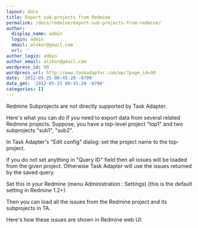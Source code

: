 ```yaml
---
layout: docs
title: Export sub-projects from Redmine
permalink: /docs/redmine/export-sub-projects-from-redmine/
author:
  display_name: admin
  login: admin
  email: alskor@gmail.com
  url: ''
author_login: admin
author_email: alskor@gmail.com
wordpress_id: 90
wordpress_url: http://www.taskadapter.com/wp/?page_id=90
date: '2012-05-25 00:45:20 -0700'
date_gmt: '2012-05-25 00:45:20 -0700'
categories: []
---
```


Redmine Subprojects are not directly supported by Task Adapter.

<p>Here's what you can do if you need to export data from several related Redmine projects. Suppose, you have a top-level project "top1" and two subprojects "sub1", "sub2".</p>
<p>In Task Adapter's "Edit config" dialog: set the project name to the top-project.</p>
<div>If you do not set anything in "Query ID" field then all issues will be loaded from the given project. Otherwise Task Adapter will use the issues returned by the saved query.</div>
<p>Set this in your Redmine (menu Administration : Settings) (this is the default setting in Redmine 1.2+)</p>
<div><img src="http://www.taskadapter.com/wp-content/uploads/2012/05/redmine_admin_show_issues_subprojects.png" alt="" /></div>

<div>Then you can load all the issues from the Redmine project and its subprojects in TA.</div>
<p>Here's how these issues are shown in Redmine web UI:</p>
<p><img src="http://www.taskadapter.com/wp-content/uploads/2012/05/redmine_webui_issues_in_subprojects.png" alt=""/></p>
